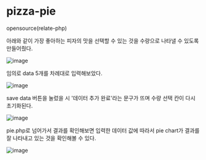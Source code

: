 # pizza-pie
opensource(relate-php)

아래와 같이 가장 좋아하는 피자의 맛을 선택할 수 있는 것을 수량으로 나타낼 수 있도록 만들어줬다.

![image](https://user-images.githubusercontent.com/75656859/230274168-04c72c3e-fc3e-4337-b1f3-738ffd072968.png)

임의로 data 5개를 차례대로 입력해보았다.

![image](https://user-images.githubusercontent.com/75656859/230274321-f8cc6fb3-acc9-4425-b937-06c63383f624.png)

save data 버튼을 눌렀을 시 '데이터 추가 완료'라는 문구가 뜨며 수량 선택 칸이 다시 초기화된다.

![image](https://user-images.githubusercontent.com/75656859/230274476-6675ce3d-fd7d-4c50-9bf5-b4a784c179b1.png)

pie.php로 넘어가서 결과를 확인해보면 입력한 데이터 값에 따라서 pie chart가 결과를 잘 나타내고 있는 것을 확인해볼 수 있다.

![image](https://user-images.githubusercontent.com/75656859/230274629-2cc0d701-31ac-4303-98d2-990525e06f4e.png)


